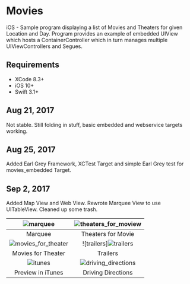 # Movies
iOS - Sample program displaying a list of Movies and Theaters for given Location and Day. Program provides an example of embedded UIView which hosts a ContainerController which in turn manages multiple UIViewControllers and Segues.

## Requirements

- XCode 8.3+
- iOS 10+
- Swift 3.1+


## Aug 21, 2017
Not stable. Still folding in stuff, basic embedded and webservice targets working.

## Aug 25, 2017
Added Earl Grey Framework, XCTest Target and simple Earl Grey test for movies_embedded Target.

## Sep 2, 2017
Added Map View and Web View. Rewrote Marquee View to use UITableView. Cleaned up some trash.

![marquee](https://user-images.githubusercontent.com/4106530/30089364-21c7bf20-9261-11e7-823b-794557a4c284.png) | ![theaters_for_moview](https://user-images.githubusercontent.com/4106530/30089368-253cb67e-9261-11e7-8bad-536ca0fc31bd.png) |
:-------------------------:|:-------------------------: 
Marquee | Theaters for Movie |
![movies_for_theater](https://user-images.githubusercontent.com/4106530/30089370-270bd368-9261-11e7-9a6a-29d667dc1e56.png) | ![trailers]![trailers](https://user-images.githubusercontent.com/4106530/30089375-2a1f555c-9261-11e7-923d-22cbc7bf42b7.png) |
Movies for Theater | Trailers |
![itunes](https://user-images.githubusercontent.com/4106530/30089385-36007a5e-9261-11e7-987c-97c8dcdcf388.png) | ![driving_directions](https://user-images.githubusercontent.com/4106530/30089388-3a0966b0-9261-11e7-8800-fb6752e8a7ab.png) |
Preview in iTunes | Driving Directions
